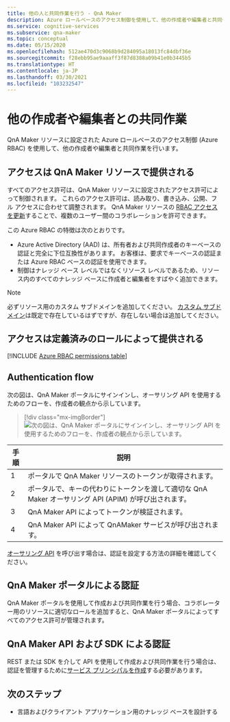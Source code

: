 ```yaml
---
title: 他の人と共同作業を行う - QnA Maker
description: Azure ロールベースのアクセス制御を使用して、他の作成者や編集者と共同作業を行う方法について説明します。
ms.service: cognitive-services
ms.subservice: qna-maker
ms.topic: conceptual
ms.date: 05/15/2020
ms.openlocfilehash: 512ae470d3c9068b9d284095a18013fc84dbf36e
ms.sourcegitcommit: f28ebb95ae9aaaff3f87d8388a09b41e0b3445b5
ms.translationtype: HT
ms.contentlocale: ja-JP
ms.lasthandoff: 03/30/2021
ms.locfileid: "103232547"
---
```

# <a name="collaborate-with-other-authors-and-editors"></a>他の作成者や編集者との共同作業

QnA Maker リソースに設定された Azure ロールベースのアクセス制御 (Azure RBAC) を使用して、他の作成者や編集者と共同作業を行います。

## <a name="access-is-provided-on-the-qna-maker-resource"></a>アクセスは QnA Maker リソースで提供される

すべてのアクセス許可は、QnA Maker リソースに設定されたアクセス許可によって制御されます。 これらのアクセス許可は、読み取り、書き込み、公開、フル アクセスに合わせて調整されます。 QnA Maker リソースの [RBAC アクセスを更新](../how-to/manage-qna-maker-app.md)することで、複数のユーザー間のコラボレーションを許可できます。

この Azure RBAC の特徴は次のとおりです。
* Azure Active Directory (AAD) は、所有者および共同作成者のキーベースの認証と完全に下位互換性があります。 お客様は、要求でキーベースの認証または Azure RBAC ベースの認証を使用できます。
* 制御はナレッジ ベース レベルではなくリソース レベルであるため、リソース内のすべてのナレッジ ベースに作成者と編集者をすばやく追加できます。

> [!NOTE]
> 必ずリソース用のカスタム サブドメインを追加してください。 [カスタム サブドメイン](../../cognitive-services-custom-subdomains.md)は既定で存在しているはずですが、存在しない場合は追加してください。

## <a name="access-is-provided-by-a-defined-role"></a>アクセスは定義済みのロールによって提供される

[!INCLUDE [Azure RBAC permissions table](../includes/role-based-access-control.md)]

## <a name="authentication-flow"></a>Authentication flow

次の図は、QnA Maker ポータルにサインインし、オーサリング API を使用するためのフローを、作成者の観点から示しています。

> [!div class="mx-imgBorder"]
> ![次の図は、QnA Maker ポータルにサインインし、オーサリング API を使用するためのフローを、作成者の観点から示しています。](../media/qnamaker-how-to-collaborate-knowledge-base/rbac-flow-from-portal-to-service.png)

|手順|説明|
|--|--|
|1|ポータルで QnA Maker リソースのトークンが取得されます。|
|2|ポータルで、キーの代わりにトークンを渡して適切な QnA Maker オーサリング API (APIM) が呼び出されます。|
|3|QnA Maker API によってトークンが検証されます。|
|4 |QnA Maker API によって QnAMaker サービスが呼び出されます。|

[オーサリング API](../index.yml) を呼び出す場合は、認証を設定する方法の詳細を確認してください。

## <a name="authenticate-by-qna-maker-portal"></a>QnA Maker ポータルによる認証

QnA Maker ポータルを使用して作成および共同作業を行う場合、コラボレーター用のリソースに適切なロールを追加すると、QnA Maker ポータルによってすべてのアクセス許可が管理されます。

## <a name="authenticate-by-qna-maker-apis-and-sdks"></a>QnA Maker API および SDK による認証

REST または SDK を介して API を使用して作成および共同作業を行う場合は、認証を管理するために[サービス プリンシパルを作成](../../authentication.md#assign-a-role-to-a-service-principal)する必要があります。

## <a name="next-step"></a>次のステップ

* 言語およびクライアント アプリケーション用のナレッジ ベースを設計する
